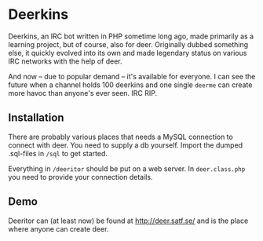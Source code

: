 # Deerkins
Deerkins, an IRC bot written in PHP sometime long ago, made primarily as a learning project, but of course, also for deer. Originally dubbed something else, it quickly evolved into its own and made legendary status on various IRC networks with the help of deer.

And now – due to popular demand – it's available for everyone. I can see the future when a channel holds 100 deerkins and one single ``deerme`` can create more havoc than anyone's ever seen. IRC RIP.

## Installation
There are probably various places that needs a MySQL connection to connect with deer. You need to supply a db yourself. Import the dumped .sql-files in ``/sql`` to get started.

Everything in ``/deeritor`` should be put on a web server. In ``deer.class.php`` you need to provide your connection details.

## Demo
Deeritor can (at least now) be found at http://deer.satf.se/ and is the place where anyone can create deer.